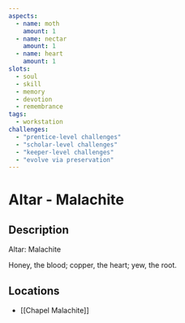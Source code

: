 ```yaml
---
aspects: 
  - name: moth
    amount: 1
  - name: nectar
    amount: 1
  - name: heart
    amount: 1
slots:
  - soul
  - skill
  - memory
  - devotion
  - remembrance
tags:
  - workstation
challenges:
  - "prentice-level challenges"
  - "scholar-level challenges"
  - "keeper-level challenges"
  - "evolve via preservation"
---
```


# Altar - Malachite

## Description
Altar: Malachite

Honey, the blood; copper, the heart; yew, the root.
## Locations
- [[Chapel Malachite]]